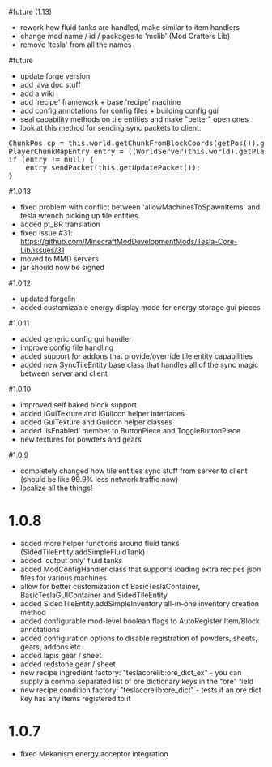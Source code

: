 #future (1.13)
- rework how fluid tanks are handled, make similar to item handlers
- change mod name / id / packages to 'mclib' (Mod Crafters Lib)
- remove 'tesla' from all the names

#future
- update forge version
- add java doc stuff
- add a wiki
- add 'recipe' framework + base 'recipe' machine
- add config annotations for config files + building config gui
- seal capability methods on tile entities and make "better" open ones
- look at this method for sending sync packets to client:
<pre>
ChunkPos cp = this.world.getChunkFromBlockCoords(getPos()).getPos();
PlayerChunkMapEntry entry = ((WorldServer)this.world).getPlayerChunkMap().getEntry(cp.x, cp.z);
if (entry != null) {
    entry.sendPacket(this.getUpdatePacket());
}
</pre>

#1.0.13
- fixed problem with conflict between 'allowMachinesToSpawnItems' and tesla wrench picking up tile entities
- added pt_BR translation
- fixed issue #31: https://github.com/MinecraftModDevelopmentMods/Tesla-Core-Lib/issues/31
- moved to MMD servers
- jar should now be signed

#1.0.12
- updated forgelin
- added customizable energy display mode for energy storage gui pieces

#1.0.11
- added generic config gui handler
- improve config file handling
- added support for addons that provide/override tile entity capabilities
- added new SyncTileEntity base class that handles all of the sync magic between server and client

#1.0.10
- improved self baked block support
- added IGuiTexture and IGuiIcon helper interfaces
- added GuiTexture and GuiIcon helper classes
- added 'isEnabled' member to ButtonPiece and ToggleButtonPiece
- new textures for powders and gears

#1.0.9
- completely changed how tile entities sync stuff from server to client (should be like 99.9% less network traffic now)
- localize all the things!

# 1.0.8
- added more helper functions around fluid tanks (SidedTileEntity.addSimpleFluidTank)
- added 'output only' fluid tanks
- added ModConfigHandler class that supports loading extra recipes json files for various machines
- allow for better customization of BasicTeslaContainer, BasicTeslaGUIContainer and SidedTileEntity
- added SidedTileEntity.addSimpleInventory all-in-one inventory creation method
- added configurable mod-level boolean flags to AutoRegister Item/Block annotations
- added configuration options to disable registration of powders, sheets, gears, addons etc 
- added lapis gear / sheet
- added redstone gear / sheet
- new recipe ingredient factory: "teslacorelib:ore_dict_ex" - you can supply a comma separated list of ore dictionary keys in the "ore" field
- new recipe condition factory: "teslacorelib:ore_dict" - tests if an ore dict key has any items registered to it

# 1.0.7
- fixed Mekanism energy acceptor integration

